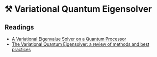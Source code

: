 # ⚒ Variational Quantum Eigensolver

## Readings

* [A Variational Eigenvalue Solver on a Quantum Processor](https://arxiv.org/abs/1304.3061)
* [The Variational Quantum Eigensolver: a review of methods and best practices](https://arxiv.org/abs/2111.05176)



